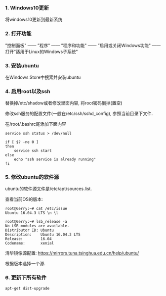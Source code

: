 ### 1. Windows10更新

将windows10更新到最新系统

### 2. 打开功能

”控制面板" —— ”程序" —— ”程序和功能" —— ”启用或关闭Windows功能" —— 打开”适用于Linux的Windows子系统"

### 3. 安装ubuntu

在Windows Store中搜索并安装ubuntu

### 4. 启用root以及ssh

替换掉/etc/shadow或者修改里面内容, 将root密码删掉(置空)

修改ssh服务的配置文件(一般在/etc/ssh/sshd_config), 参照当前目录下文件. 

在/root/.bashrc尾添加下面内容

```
service ssh status > /dev/null

if [ $? -ne 0 ]
then
    service ssh start
else
    echo "ssh service is already running"
fi
```

### 5. 修改ubuntu的软件源

ubuntu的软件源文件是/etc/apt/sources.list. 

查看当前OS的版本: 

```
root@Gerry:~# cat /etc/issue
Ubuntu 16.04.3 LTS \n \l

root@Gerry:~# lsb_release -a
No LSB modules are available.
Distributor ID: Ubuntu
Description:    Ubuntu 16.04.3 LTS
Release:        16.04
Codename:       xenial
```

清华镜像源配置: https://mirrors.tuna.tsinghua.edu.cn/help/ubuntu/

根据版本选择一个源. 

### 6. 更新下所有软件

```
apt-get dist-upgrade
```